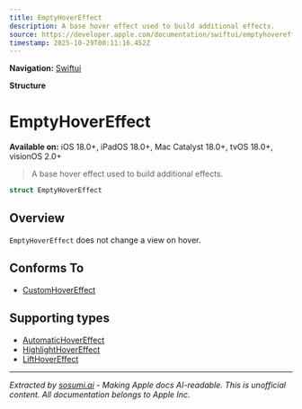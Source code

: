 ```yaml
---
title: EmptyHoverEffect
description: A base hover effect used to build additional effects.
source: https://developer.apple.com/documentation/swiftui/emptyhovereffect
timestamp: 2025-10-29T00:11:16.452Z
---
```


**Navigation:** [Swiftui](/documentation/swiftui)

**Structure**

# EmptyHoverEffect

**Available on:** iOS 18.0+, iPadOS 18.0+, Mac Catalyst 18.0+, tvOS 18.0+, visionOS 2.0+

> A base hover effect used to build additional effects.

```swift
struct EmptyHoverEffect
```

## Overview

`EmptyHoverEffect` does not change a view on hover.

## Conforms To

- [CustomHoverEffect](/documentation/swiftui/customhovereffect)

## Supporting types

- [AutomaticHoverEffect](/documentation/swiftui/automatichovereffect)
- [HighlightHoverEffect](/documentation/swiftui/highlighthovereffect)
- [LiftHoverEffect](/documentation/swiftui/lifthovereffect)

---

*Extracted by [sosumi.ai](https://sosumi.ai) - Making Apple docs AI-readable.*
*This is unofficial content. All documentation belongs to Apple Inc.*
